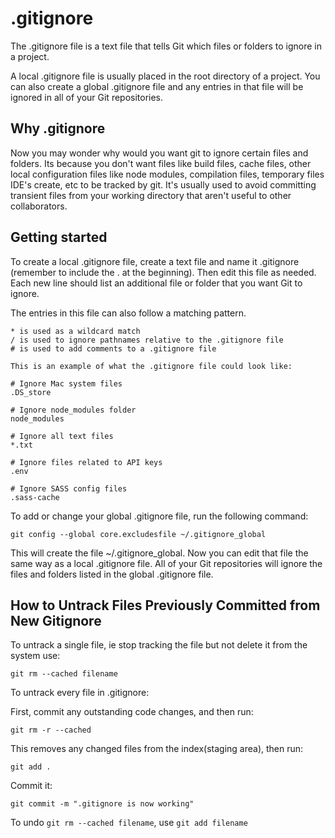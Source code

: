 # .gitignore

The .gitignore file is a text file that tells Git which files or folders to ignore in a project.

A local .gitignore file is usually placed in the root directory of a project. You can also create a global .gitignore file and any entries in that file will be ignored in all of your Git repositories.

## Why .gitignore
Now you may wonder why would you want git to ignore certain files and folders. Its because you don't want files like build files, cache files, other local configuration files like node modules, compilation files, temporary files IDE's create, etc to be tracked by git. It's usually used to avoid committing transient files from your working directory that aren't useful to other collaborators.

## Getting started
To create a local .gitignore file, create a text file and name it .gitignore (remember to include the . at the beginning). Then edit this file as needed. Each new line should list an additional file or folder that you want Git to ignore.

The entries in this file can also follow a matching pattern.

```
* is used as a wildcard match
/ is used to ignore pathnames relative to the .gitignore file
# is used to add comments to a .gitignore file

This is an example of what the .gitignore file could look like:

# Ignore Mac system files
.DS_store

# Ignore node_modules folder
node_modules

# Ignore all text files
*.txt

# Ignore files related to API keys
.env

# Ignore SASS config files
.sass-cache

```
To add or change your global .gitignore file, run the following command:

```
git config --global core.excludesfile ~/.gitignore_global

```
This will create the file ~/.gitignore_global. Now you can edit that file the same way as a local .gitignore file. All of your Git repositories will ignore the files and folders listed in the global .gitignore file.

## How to Untrack Files Previously Committed from New Gitignore

To untrack a single file, ie stop tracking the file but not delete it from the system use:

```
git rm --cached filename
```

To untrack every file in .gitignore:

First, commit any outstanding code changes, and then run:

```
git rm -r --cached
```

This removes any changed files from the index(staging area), then run:

```
git add .
```
Commit it:

```
git commit -m ".gitignore is now working"
```

To undo ```git rm --cached filename```, use ```git add filename```
